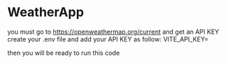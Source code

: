 # WeatherApp

you must go to https://openweathermap.org/current and get an API KEY 
create your .env file and add your API KEY as follow:
VITE_API_KEY=

then you will be ready to run this code
